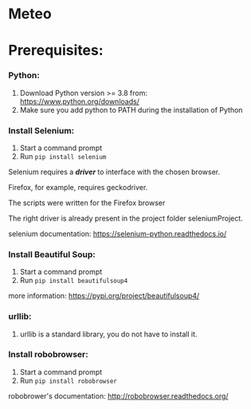 # Meteo

# Prerequisites:
### Python:
1. Download Python version >= 3.8 from:  https://www.python.org/downloads/
2. Make sure you add python to PATH during the installation of Python

### Install Selenium: 
1. Start a command prompt
2. Run `pip install selenium`

Selenium requires a ***driver*** to interface with the chosen browser. 

Firefox, for example, requires geckodriver. 

The scripts were written for the Firefox browser

The right driver is already present in the project folder seleniumProject.


selenium documentation: https://selenium-python.readthedocs.io/

### Install Beautiful Soup:
1. Start a command prompt
2. Run `pip install beautifulsoup4`

more information: https://pypi.org/project/beautifulsoup4/

### urllib:
1. urllib is a standard library,  you do not have to install it.


### Install robobrowser:
1. Start a command prompt
2. Run `pip install robobrowser`

robobrower's documentation: http://robobrowser.readthedocs.org/

